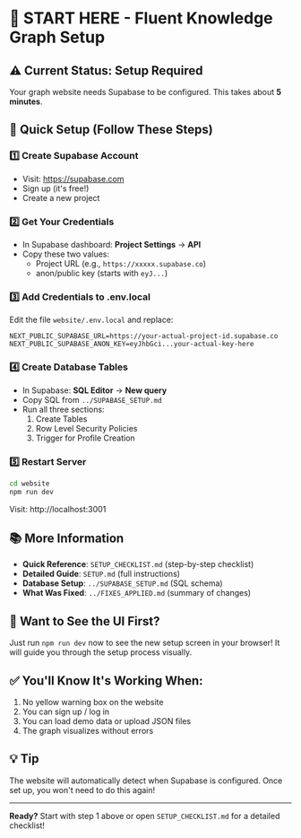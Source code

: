 # 🚀 START HERE - Fluent Knowledge Graph Setup

## ⚠️ Current Status: Setup Required

Your graph website needs Supabase to be configured. This takes about **5 minutes**.

## 🎯 Quick Setup (Follow These Steps)

### 1️⃣ Create Supabase Account
- Visit: https://supabase.com
- Sign up (it's free!)
- Create a new project

### 2️⃣ Get Your Credentials
- In Supabase dashboard: **Project Settings** → **API**
- Copy these two values:
  - Project URL (e.g., `https://xxxxx.supabase.co`)
  - anon/public key (starts with `eyJ...`)

### 3️⃣ Add Credentials to .env.local
Edit the file `website/.env.local` and replace:

```env
NEXT_PUBLIC_SUPABASE_URL=https://your-actual-project-id.supabase.co
NEXT_PUBLIC_SUPABASE_ANON_KEY=eyJhbGci...your-actual-key-here
```

### 4️⃣ Create Database Tables
- In Supabase: **SQL Editor** → **New query**
- Copy SQL from `../SUPABASE_SETUP.md`
- Run all three sections:
  1. Create Tables
  2. Row Level Security Policies  
  3. Trigger for Profile Creation

### 5️⃣ Restart Server
```bash
cd website
npm run dev
```

Visit: http://localhost:3001

## 📚 More Information

- **Quick Reference**: `SETUP_CHECKLIST.md` (step-by-step checklist)
- **Detailed Guide**: `SETUP.md` (full instructions)
- **Database Setup**: `../SUPABASE_SETUP.md` (SQL schema)
- **What Was Fixed**: `../FIXES_APPLIED.md` (summary of changes)

## 🎨 Want to See the UI First?

Just run `npm run dev` now to see the new setup screen in your browser!
It will guide you through the setup process visually.

## ✅ You'll Know It's Working When:

1. No yellow warning box on the website
2. You can sign up / log in
3. You can load demo data or upload JSON files
4. The graph visualizes without errors

## 💡 Tip

The website will automatically detect when Supabase is configured.
Once set up, you won't need to do this again!

---

**Ready?** Start with step 1 above or open `SETUP_CHECKLIST.md` for a detailed checklist!
